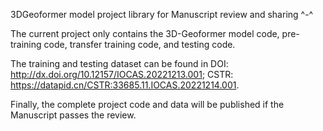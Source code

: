 3DGeoformer model project library for Manuscript review and sharing ^-^

The current project only contains the 3D-Geoformer model code, pre-training code, transfer training code, and testing code.

The training and testing dataset can be found in DOI: http://dx.doi.org/10.12157/IOCAS.20221213.001; CSTR: https://datapid.cn/CSTR:33685.11.IOCAS.20221214.001.

Finally, the complete project code and data will be published if the Manuscript passes the review.
